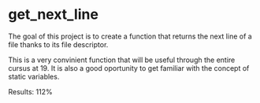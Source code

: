# get_next_line

The goal of this project is to create a function that returns the next line of a file thanks to its file descriptor.

This is a very convinient function that will be useful through the entire cursus at 19. 
It is also a good oportunity to get familiar with the concept of static variables.

Results: 112%
